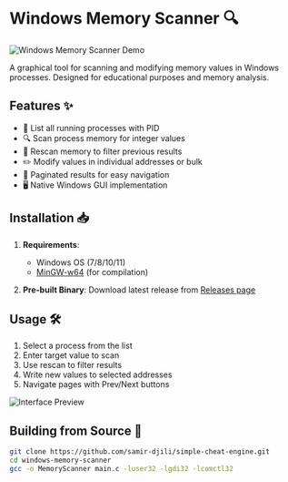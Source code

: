 # Windows Memory Scanner 🔍

![Windows Memory Scanner Demo](screenshots/demo.gif) <!-- Add screenshot later -->

A graphical tool for scanning and modifying memory values in Windows processes. Designed for educational purposes and memory analysis.

## Features ✨
- 📃 List all running processes with PID
- 🔍 Scan process memory for integer values
- 🔄 Rescan memory to filter previous results
- ✏️ Modify values in individual addresses or bulk
- 📑 Paginated results for easy navigation
- 🖥️ Native Windows GUI implementation

## Installation 📥
1. **Requirements**:
   - Windows OS (7/8/10/11)
   - [MinGW-w64](https://www.mingw-w64.org/) (for compilation)

2. **Pre-built Binary**:
   Download latest release from [Releases page](https://github.com/samir-djili/simple-cheat-engine)

## Usage 🛠️
1. Select a process from the list
2. Enter target value to scan
3. Use rescan to filter results
4. Write new values to selected addresses
5. Navigate pages with Prev/Next buttons

![Interface Preview](screenshots/interface.png) <!-- Add screenshot later -->

## Building from Source 🔨
```bash
git clone https://github.com/samir-djili/simple-cheat-engine.git
cd windows-memory-scanner
gcc -o MemoryScanner main.c -luser32 -lgdi32 -lcomctl32
